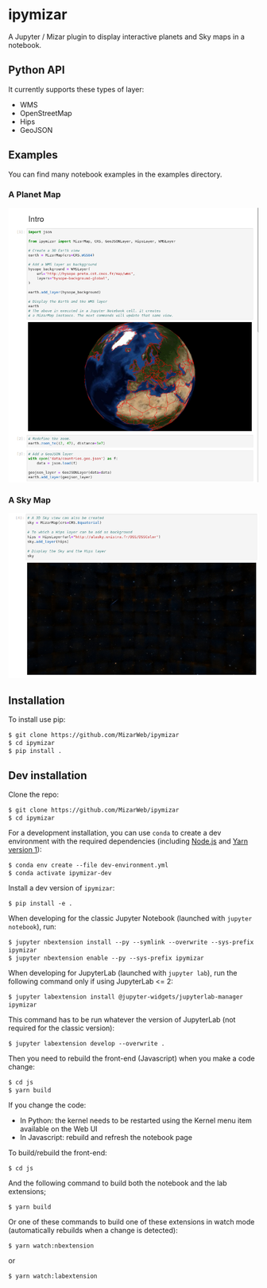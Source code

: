 # ipymizar

A Jupyter / Mizar plugin to display interactive planets and Sky maps in a notebook.

## Python API

It currently supports these types of layer: 
 - WMS
 - OpenStreetMap
 - Hips
 - GeoJSON

## Examples

You can find many notebook examples in the examples directory.

### A Planet Map

![Earth](IntroEarth.png)

### A Sky Map

![Sky](IntroSky.png)

## Installation

To install use pip:

    $ git clone https://github.com/MizarWeb/ipymizar
    $ cd ipymizar
    $ pip install .

## Dev installation

Clone the repo:

    $ git clone https://github.com/MizarWeb/ipymizar
    $ cd ipymizar

For a development installation, you can use `conda` to create a dev environment with the required dependencies (including [Node.js](https://nodejs.org) and [Yarn version 1](https://classic.yarnpkg.com/)):

    $ conda env create --file dev-environment.yml
    $ conda activate ipymizar-dev

Install a dev version of `ipymizar`:

    $ pip install -e .

When developing for the classic Jupyter Notebook (launched with `jupyter notebook`), run:

    $ jupyter nbextension install --py --symlink --overwrite --sys-prefix ipymizar
    $ jupyter nbextension enable --py --sys-prefix ipymizar

When developing for JupyterLab (launched with `jupyter lab`), run the following command only if using JupyterLab <= 2:

    $ jupyter labextension install @jupyter-widgets/jupyterlab-manager ipymizar

This command has to be run whatever the version of JupyterLab (not required for the classic version):

    $ jupyter labextension develop --overwrite .

Then you need to rebuild the front-end (Javascript) when you make a code change:

    $ cd js
    $ yarn build

If you change the code:

* In Python: the kernel needs to be restarted using the Kernel menu item available on the Web UI
* In Javascript: rebuild and refresh the notebook page

To build/rebuild the front-end:

    $ cd js

And the following command to build both the notebook and the lab extensions;

    $ yarn build

Or one of these commands to build one of these extensions in watch mode (automatically rebuilds when a change is detected):

    $ yarn watch:nbextension

or

    $ yarn watch:labextension

